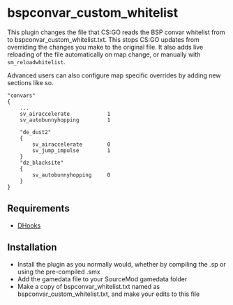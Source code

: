 # bspconvar_custom_whitelist

This plugin changes the file that CS:GO reads the BSP convar whitelist from to bspconvar_custom_whitelist.txt. This stops CS:GO updates from overriding the changes you make to the original file. It also adds live reloading of the file automatically on map change, or manually with `sm_reloadwhitelist`.

Advanced users can also configure map specific overrides by adding new sections like so.
```
"convars"
{
    ...
    sv_airaccelerate            1
    sv_autobunnyhopping         1

    "de_dust2"
    {
        sv_airaccelerate        0
        sv_jump_impulse         1
    }
    "dz_blacksite"
    {
        sv_autobunnyhopping     0
    }
}
```

## Requirements

- [DHooks](https://forums.alliedmods.net/showpost.php?p=2588686&postcount=589)

## Installation

- Install the plugin as you normally would, whether by compiling the .sp or using the pre-compiled .smx
- Add the gamedata file to your SourceMod gamedata folder
- Make a copy of bspconvar_whitelist.txt named as bspconvar_custom_whitelist.txt, and make your edits to this file